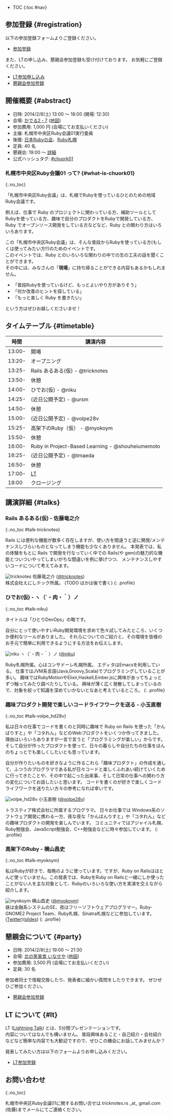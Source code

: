* TOC
{:toc #nav}

## 参加登録 {#registration}

以下の参加登録フォームよりご登録ください。

* [参加登録](http://bit.ly/chuork01)

また、LTの申し込み、懇親会参加登録も受け付けております。
お気軽にご登録ください。

* [LT参加申し込み](http://bit.ly/chuork01-lt)
* [懇親会参加登録](http://bit.ly/chuork01-party)

## 開催概要 {#abstract}

* 日時: 2014/2/8(土) 13:00 〜 18:00 (開場: 12:30)
* 会場: [かでる2・7][] ([地図](https://maps.google.co.jp/maps?q=43.063107,141.345473&num=1&brcurrent=3,0x5f0b2997c2c14ff7:0x9db606f6a754b30b,0&t=m&z=18))
* 参加費用: 1,000 円 (会場にてお支払いください)
* 主催: 札幌市中央区Ruby会議01実行委員
* 後援: [日本Rubyの会][]、[Ruby札幌][]
* 定員: 40 名
* 懇親会: 19:00 〜 [詳細](#party)
* 公式ハッシュタグ: [#chuork01][]

[かでる2・7]: http://homepage.kaderu27.or.jp/
[日本Rubyの会]: http://ruby-no-kai.org/
[Ruby札幌]: http://ruby-sapporo.org/
[#chuork01]: https://twitter.com/search?q=%23chuork

### 札幌市中央区Ruby会議01 って? {#what-is-chuork01}
{:.no_toc}

「札幌市中央区Ruby会議」は、札幌でRubyを使っているひとのための地域Ruby会議です。

例えば、仕事で Ruby のプロジェクトに関わっている方、補助ツールとしてRubyを使っている方、趣味で自分のプロダクトをRubyで開発している方、Ruby でオープンソース開発をしている方などなど、Ruby との関わり方はいろいろあります。

この「札幌市中央区Ruby会議」は、そんな普段からRubyを使っている方(もしくは使ってみたい方!!)のためのイベントです。<br>
このイベントでは、Ruby とのいろいろな関わりの中での生の工夫の話を聞くことができます。<br>
その中には、みなさんの「**現場**」に持ち帰ることができる内容もあるかもしれません。

* 「普段Rubyを使っているけど、もっとよいやり方がありそう」
* 「何か改善のヒントを探している」
* 「もっと楽しく Ruby を書きたい」

という方はぜひお越しくださいませ！

## タイムテーブル {#timetable}

|時間  |講演内容|
|------|--------|
|13:00-|開場|
|13:20-|オープニング|
|13:25-|Rails あるある(仮) - @tricknotes|
|13:50-|休憩|
|14:00-|ひでお(仮) - @niku|
|14:25-|(近日公開予定) - @ursm|
|14:50-|休憩|
|15:00-|(近日公開予定) - @volpe28v|
|15:25-|高架下のRuby（仮） - @myokoym|
|15:50-|休憩|
|16:00-|Ruby in Project-Based Learning - @shouheiumemoto|
|16:25-|(近日公開予定) - @tmaeda|
|16:50-|休憩|
|17:00-|[LT](#lt)|
|18:00 |クロージング|

## 講演詳細 {#talks}

### Rails あるある(仮) - 佐藤竜之介
{:.no_toc #talk-tricknotes}

Rails には便利な機能が数多く存在しますが、使い方を間違うと逆に開発/メンテナンスしづらいものとなってしまう機能も少なくありません。
本発表では、私の体験をもとに Rails で開発を行なっていく中での Rails(や gem)の魅力的な機能とついついやってしまいがちな間違いを例に挙げつつ、
メンテナンスしやすいコードについて考えてみます。

![tricknotes](https://fbcdn-sphotos-b-a.akamaihd.net/hphotos-ak-ash3/13508_374056796011580_1728315222_n.jpg)
佐藤竜之介 ([@tricknotes](https://github.com/tricknotes))<br/>
株式会社えにしテック所属。
(TODO ほかは後で書く)
{: .profile}

### ひでお(仮) - ヽ（´・肉・｀）ノ
{:.no_toc #talk-niku}

タイトルは「ひとりDevOps」の略です。

自分にとって使いやすいRuby開発環境を求めて色々試してみたところ、いくつか便利なツールがありました。
それらについてのご紹介と、その環境を皆様のお手元で簡単に利用できるようにする方法をお伝えします。

![niku](https://s.gravatar.com/avatar/a51816c3b11f79d9644a46105d513f1b.png)
ヽ（´・肉・｀）ノ ([@niku](https://github.com/niku))<br/>

Ruby札幌所属。心はコンサドーレ札幌所属。
エディタはEmacsを利用している。
仕事ではJVM系言語(Java,Groovy,Scala)でプログラミングしていることが多い。
趣味ではRubyMotionやElixir,Haskell,Ember.jsに興味があってちょっとずつ触ってみたり調べたりしている。
興味が薄く広く発散してしまっているので、対象を絞って知識を深めていかないとなあと考えているところ。
{: .profile}

### 趣味プロダクト開発で楽しいコードライフワークを送る - 小玉直樹
{:.no_toc #talk-volpe_hd28v}

私は日々の仕事でコードを書くのと同時に趣味で Ruby on Rails を使った「かんばりすと」や「コタれん」などのWebプロダクトをいくつか作ってきました。
理由はいろいろありますが一言で言うと「プログラミングが楽しい」からです。
そして自分が作ったプロダクトを使って、日々の暮らしや自分たちの仕事をほんのちょっとでも楽しくしたいとも思っています。

自分が作りたいものを好きなように作るこれら「趣味プロダクト」の作成を通して、ふつうのプログラマである私が日々コードと楽しくふれあい続けていくために行ってきたことや、その中で起こった出来事、そして日常の仕事への関わり方の変化についてお話したいと思います。
コードを書くのが好きで楽しくコードライフワークを送りたい方々の参考になれば幸いです。

![volpe_hd28v](https://s.gravatar.com/avatar/d43ec41b7e9cbf51b42f5343ebe89ef4.png)
小玉直樹 ([@volpe28v](https://github.com/volpe28v))<br/>

トラスティア株式会社に所属するプログラマ。
日々お仕事では Windows系のソフトウェア開発に携わる一方、夜な夜な「かんばんりすと」や「コタれん」などの趣味プロダクトの開発を楽しんでいます。
コミュニティではアジャイル札幌、Ruby勉強会、JavaScript勉強会、C++勉強会などに時々参加しています。
{: .profile}

### 高架下のRuby - 横山昌史
{:.no_toc #talk-myokoym}

私はRubyが好きで、毎晩のように使っています。ですが、Ruby on Railsはほとんど使っていません。この発表では、RubyをRuby on Railsと一緒にしか使ったことがない人を主な対象として、Rubyのいろいろな使い方を実演を交えながら紹介します。

![myokoym](http://myokoym.net/public/profile-myokoym-chuork01.jpg)
横山昌史 ([@myokoym](https://github.com/myokoym))<br>
昼は金融系システムのSE、夜はフリーソフトウェアプログラマー。Ruby-GNOME2 Project Team、Ruby札幌、Sinatra札幌などに参加しています。([Twitter](https://twitter.com/myokoym))([slides](http://slide.rabbit-shocker.org/authors/myokoym/))
{: .profile}

## 懇親会について {#party}

* 日時: 2014/2/8(土) 19:00 〜 21:30
* 会場: [北の笑美食 いなせや][] ([地図](https://maps.google.co.jp/maps?q=43.058921,141.350218&num=1&brcurrent=3,0x5f0b299b45607ae1:0x850628b2828d8342,0&t=m&z=19))
* 参加費用: 3,500 円 (会場にてお支払いください)
* 定員: 30 名

[北の笑美食 いなせや]: http://www.hotpepper.jp/strJ001008774/

参加者同士で情報交換したり、発表者に細かい質問をしたりできます。
ぜひぜひご参加ください。

* [懇親会参加登録](http://bit.ly/chuork01-party)

## LT について {#lt}

LT ([Lightning Talk][]) とは、5分間プレゼンテーションです。<br>
内容についてはなんでも構いません。
普段興味あること・自己紹介・会社紹介などなど簡単な内容でも大歓迎ですので、ぜひこの機会にお話してみませんか？

発表してみたい方は以下のフォームよりお申し込みください。

[Lightning Talk]: http://ja.wikipedia.org/wiki/%E3%83%A9%E3%82%A4%E3%83%88%E3%83%8B%E3%83%B3%E3%82%B0%E3%83%88%E3%83%BC%E3%82%AF

* [LT参加登録](http://bit.ly/chuork01-lt)

## お問い合わせ
{:.no_toc}

札幌市中央区Ruby会議01に関するお問い合せは tricknotes.rs \_at\_ gmail.com (佐藤)までメールにてご連絡ください。
